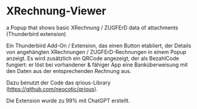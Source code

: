 # XRechnung-Viewer
a Popup that shows basic XRechnung / ZUGFErD data of attachments (Thunderbird extension)

Ein Thunderbird Add-On / Extension, das einen Button etabliert, der Details von angehängten XRechnungen / ZUGFErD-Rechnungen in einem Popup anzeigt.
Es wird zusätzlich ein QRCode angezeigt, der als BezahlCode fungiert: er löst bei vorhandener & fähiger App eine Banküberweisung mit den Daten aus der entsprechenden Rechnung aus.

Dazu benutzt der Code das qrious-Library (https://github.com/neocotic/qrious).

Die Extension wurde zu 99% mit ChatGPT erstellt.
